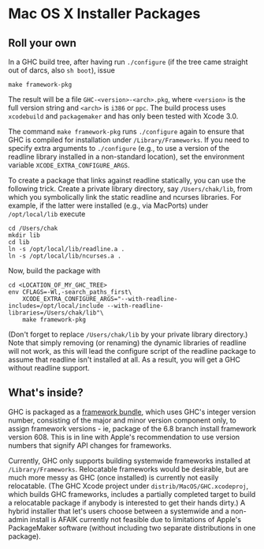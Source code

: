# Mac OS X Installer Packages


## Roll your own



In a GHC build tree, after having run `./configure` (if the tree came straight out of darcs, also `sh boot`), issue


```wiki
make framework-pkg
```


The result will be a file `GHC-<version>-<arch>.pkg`, where `<version>` is the full version string and `<arch>` is `i386` or `ppc`.  The build process uses `xcodebuild` and `packagemaker` and has only been tested with Xcode 3.0.



The command `make framework-pkg` runs `./configure` again to ensure that GHC is compiled for installation under `/Library/Frameworks`.  If you need to specify extra arguments to `./configure` (e.g., to use a version of the readline library installed in a non-standard location), set the environment variable `XCODE_EXTRA_CONFIGURE_ARGS`.



To create a package that links against readline statically, you can use the following trick.  Create a private library directory, say `/Users/chak/lib`, from which you symbolically link the static readline and ncurses libraries.  For example, if the latter were installed (e.g., via MacPorts) under `/opt/local/lib` execute


```wiki
cd /Users/chak
mkdir lib
cd lib
ln -s /opt/local/lib/readline.a .
ln -s /opt/local/lib/ncurses.a .
```


Now, build the package with


```wiki
cd <LOCATION_OF_MY_GHC_TREE>
env CFLAGS=-Wl,-search_paths_first\
    XCODE_EXTRA_CONFIGURE_ARGS="--with-readline-includes=/opt/local/include --with-readline-libraries=/Users/chak/lib"\
    make framework-pkg
```


(Don't forget to replace `/Users/chak/lib` by your private library directory.)  Note that simply removing (or renaming) the dynamic libraries of readline will not work, as this will lead the configure script of the readline package to assume that readline isn't installed at all.  As a result, you will get a GHC without readline support.


## What's inside?



GHC is packaged as a [
framework bundle](http://developer.apple.com/documentation/MacOSX/Conceptual/BPFrameworks/Frameworks.html), which uses GHC's integer version number, consisting of the major and minor version component only, to assign framework versions - ie, package of the 6.8 branch install framework version 608.  This is in line with Apple's recommendation to use version numbers that signify API changes for frameworks.



Currently, GHC only supports building systemwide frameworks installed at `/Library/Frameworks`.  Relocatable frameworks would be desirable, but are much more messy as GHC (once installed) is currently not easily relocatable.  (The GHC Xcode project under `distrib/MacOS/GHC.xcodeproj`, which builds GHC frameworks, includes a partially completed target to build a relocatable package if anybody is interested to get their hands dirty.)  A hybrid installer that let's users choose between a systemwide and a non-admin install is AFAIK currently not feasible due to limitations of Apple's PackageMaker software (without including two separate distributions in one package).


